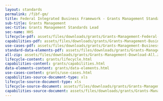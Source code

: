 ```yaml
---
layout: standards
permalink: /fibf-gm/
title: Federal Integrated Business Framework - Grants Management Standards
sub-title: Grants Management
sec-title: Grants Management Standards Lead
sec-name: HHS
lifecycle-pdf: assets/files/downloads/grants/Grants-Management-Federal-Business-Lifecycle.xlsx
capabilities-pdf: assets/files/downloads/grants/Grants-Management-Business-Capabilities.xlsx
use-cases-pdf: assets/files/downloads/grants/Grants-Management-Business-Use-Cases.zip
standard-data-elements-pdf: assets/files/downloads/grants/Grants-Management-standard-data-elements.xlsm
all-zip: assets/files/downloads/grants/Grants-Management-Download-All.zip
lifecycle-content: grants/lifecycle.html
capabilities-content: grants/capabilities.html
data-elements-content: grants/data-elements.html
use-cases-content: grants/use-cases.html
capabilities-source-document-type: xls
lifecycle-source-document-type: xls
lifecycle-source-document: assets/files/downloads/grants/Grants-Management-Federal-Business-Lifecycle.xlsx
capabilities-source-document: assets/files/downloads/grants/Grants-Management-Business-Capabilities.xlsx
---
```

